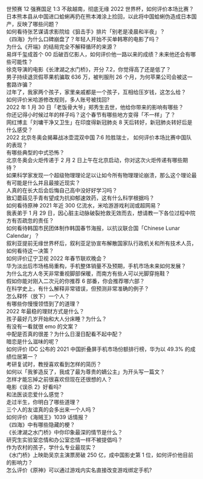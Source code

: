 世预赛 12 强赛国足 1:3 不敌越南，彻底无缘 2022 世界杯，如何评价本场比赛？  
日本熊本县从中国进口蛤蜊再扔在熊本滩涂上捡回，以此将中国蛤蜊伪造成日本国产，反映了哪些问题？  
如何看待张艺谋请求影院给《狙击手》排片「别老是凌晨和半夜」？  
《四海》为什么口碑崩盘了？年轻人开始不买单韩寒的电影了吗？  
为什么《开端》的结局完全不解释循环的来源？  
易烊千玺成首个 00 后破百亿影人，如何评价他一路以来的成绩？未来他还会有哪些可能性？  
徐克导演的电影《长津湖之水门桥》，开分 7.2，你觉得高了还是低了？  
男子持续退货假苹果机骗取 636 万，被判服刑 26 个月，为何苹果公司会被这一套路诈骗？  
过年了，我家两个孩子，家里亲戚都是一个孩子，互相给压岁钱，这怎么给？  
如何评价米哈游修改规则，多人账号被找回?  
2022 年 1 月 30 日「老饭骨大爷」郑秀生去世，他给你带来的影响有哪些？  
你还记得小时候过年的样子吗？这个春节有哪些地方变得「不一样」了？  
网红博主「刘墉干净又卫生」在印度得新冠肺炎 8 天后转好，新冠肺炎转好后是什么感受？  
2022 北京冬奥会揭幕战冰壶混双中国 7:6 险胜瑞士， 如何评价本场比赛中国队的表现？  
有哪些典型的中式恐怖？  
北京冬奥会火炬传递于 2 月 2 日上午在北京启动，你对这次火炬传递有哪些期待？  
如果科学家发现一个超级物理理论足以让如今所有物理理论崩溃，那么这个理论最有可能是什么并且最接近现实？  
人真的在长大后会后悔自己高中没好好学习吗？  
致幻蘑菇见手青有望成为抗抑郁速效药，这有什么科学根据吗？  
如何看待原神 2021 年近 300 亿流水，米哈游游戏利润或超网易？  
我表弟于 1 月 29 日，因心脏主动脉破裂抢救无效而去，想请教一下各位过程中院方有否疏忽的责任？  
如何看待韩国市民团体制作韩国春节海报，以抗议联合国「Chinese Lunar Calendar」？  
叙利亚提前无缘世界杯后，叙利亚足协宣布解散国家队行政机关和所有技术人员，如何看待这一决策？  
如何评价辽宁卫视 2022 年春节联欢晚会？  
华为淡出后市场格局重构，手机整体销量不及预期，手机市场未来如何发展？  
为什么北方人冬天非常重视脚部保暖，而南方有些人可以光脚穿拖鞋？  
假如你能对刚入二次元的你推荐 6 部番，你会推荐哪六部？  
在科学史上，有什么解释非常错误，但预测非常准确的例子？  
怎么释怀（放下）一个人？  
有哪些你慢慢领悟到了的道理？  
2022 年最稳的理财方式是什么？  
孩子最好几岁开始和大人分床睡？为什么？  
有没有一看就很 emo 的文案？  
中配是否真的很差？为什么日漫日配看不起中配？  
暗恋是什么滋味的呢？  
如何评价 IDC 公布的 2021 中国折叠屏手机市场份额排行榜，华为以 49.3% 的成绩位居第一？  
考研复试时，教授喜欢看到怎样的简历？  
如何以「我爹造反了，我成了最为尊贵的嫡公主」为开头写一篇文？  
怎样才能忘掉之前很喜欢但现在还很想的人？  
电影《误杀 2》好看吗?  
和法医谈恋爱什么感觉？  
走过半生，你明白了哪些道理？  
三个人的友谊真的会多出来一个人吗？  
如何评价《海贼王》1039 话情报？  
《四海》中有哪些隐藏的梗？  
《长津湖之水门桥》中你印象最深的情节是什么？  
研究生实验室恋情和办公室恋情一样不被提倡吗？  
作为农村的孩子，学什么专业最现实？  
《水门桥》上映助吴京主演票房破 250 亿，成中国影史第 1 位，如何评价他目前的影响力？  
怎么评价《原神》可以通过游戏内实名直接改变游戏绑定手机?  
